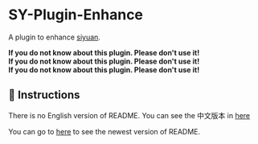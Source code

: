 # SY-Plugin-Enhance

A plugin to enhance [siyuan](https://b3log.org/siyuan/?utm_source=ld246.com).

**If you do not know about this plugin. Please don't use it!**  
**If you do not know about this plugin. Please don't use it!**  
**If you do not know about this plugin. Please don't use it!**  


## 📌 Instructions 

There is no English version of README. You can see the 中文版本 in [here](./README_zh_CN.md)

You can go to [here](https://simplest-frontend.feishu.cn/docx/B3NndXHi7oLLXJxnxQmcczRsnse) to see the newest version of README.
